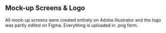 ## Mock-up Screens & Logo

All mock-up screens were created entirely on Adobe Illustrator and the logo was partly edited on Figma.
Everything is uploaded in .png form.
